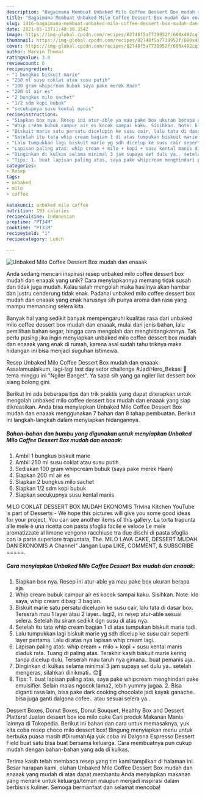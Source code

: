 ```yaml
---
description: "Bagaimana Membuat Unbaked Milo Coffee Dessert Box mudah dan enaaak Anti Gagal"
title: "Bagaimana Membuat Unbaked Milo Coffee Dessert Box mudah dan enaaak Anti Gagal"
slug: 1416-bagaimana-membuat-unbaked-milo-coffee-dessert-box-mudah-dan-enaaak-anti-gagal
date: 2021-05-13T11:48:30.354Z
image: https://img-global.cpcdn.com/recipes/82748f5a7739952f/680x482cq70/unbaked-milo-coffee-dessert-box-mudah-dan-enaaak-foto-resep-utama.jpg
thumbnail: https://img-global.cpcdn.com/recipes/82748f5a7739952f/680x482cq70/unbaked-milo-coffee-dessert-box-mudah-dan-enaaak-foto-resep-utama.jpg
cover: https://img-global.cpcdn.com/recipes/82748f5a7739952f/680x482cq70/unbaked-milo-coffee-dessert-box-mudah-dan-enaaak-foto-resep-utama.jpg
author: Marvin Thomas
ratingvalue: 3.8
reviewcount: 6
recipeingredient:
- "1 bungkus biskuit marie"
- "250 ml susu coklat atau susu putih"
- "100 gram whipcream bubuk saya pake merek Haan"
- "200 ml air es"
- "2 bungkus milo sachet"
- "1/2 sdm kopi bubuk"
- "secukupnya susu kental manis"
recipeinstructions:
- "Siapkan box nya. Resep ini atur-able ya mau pake box ukuran berapa aja."
- "Whip cream bubuk campur air es kocok sampai kaku. Sisihkan. Note: klo saya, whip cream dibagi 3 bagian."
- "Biskuit marie satu persatu dicelupin ke susu cair, lalu tata di dasar box. Terserah mau 1 layer atau 2 layer.. lagi2, ini resep atur-able sesuai selera. Setelah itu siram sedikit dgn susu di atas nya."
- "Setelah itu tata whip cream bagian 1 di atas tumpukan biskuit marie tadi."
- "Lalu tumpukkan lagi biskuit marie yg sdh dicelup ke susu cair seperti layer pertama. Lalu di atas nya lapisan whip cream lagi."
- "Lapisan paling atas: whip cream + milo + kopi + susu kental manis diaduk rata. Tuang di paling atas. Terakhir kasih biskuit marie kering tanpa dicelup dulu. Terserah mau taruh nya gimana.. buat pemanis aja.."
- "Dinginkan di kulkas selama minimal 3 jam supaya set dulu ya.. setelah mengeras, silahkan dinikmati.. 😊🤤"
- "Tips: 1. buat lapisan paling atas, saya pake whipcream menghindari pake emulsifier. Selain malas ngocok lama2, lebih yummy jugaa. 2. Bisa diganti rasa lain, bisa pake dark cooking chocolate jadi kayak ganache.. bisa juga ganti dalgona cofee.. atau sesuai selera ya.."
categories:
- Resep
tags:
- unbaked
- milo
- coffee

katakunci: unbaked milo coffee 
nutrition: 193 calories
recipecuisine: Indonesian
preptime: "PT34M"
cooktime: "PT31M"
recipeyield: "1"
recipecategory: Lunch

---
```



![Unbaked Milo Coffee Dessert Box mudah dan enaaak](https://img-global.cpcdn.com/recipes/82748f5a7739952f/680x482cq70/unbaked-milo-coffee-dessert-box-mudah-dan-enaaak-foto-resep-utama.jpg)

Anda sedang mencari inspirasi resep unbaked milo coffee dessert box mudah dan enaaak yang unik? Cara menyiapkannya memang tidak susah dan tidak juga mudah. Kalau salah mengolah maka hasilnya akan hambar dan justru cenderung tidak enak. Padahal unbaked milo coffee dessert box mudah dan enaaak yang enak harusnya sih punya aroma dan rasa yang mampu memancing selera kita.

Banyak hal yang sedikit banyak mempengaruhi kualitas rasa dari unbaked milo coffee dessert box mudah dan enaaak, mulai dari jenis bahan, lalu pemilihan bahan segar, hingga cara mengolah dan menghidangkannya. Tak perlu pusing jika ingin menyiapkan unbaked milo coffee dessert box mudah dan enaaak yang enak di rumah, karena asal sudah tahu triknya maka hidangan ini bisa menjadi suguhan istimewa.

Resep Unbaked Milo Coffee Dessert Box mudah dan enaaak. Assalamualaikum, lagi-lagi last day setor challenge #JadiHero_Bekasi 🤭 tema minggu ini &#34;Ngiler Banget&#34;. Ya sapa sih yang ga ngiler liat dessert box siang bolong gini.


Berikut ini ada beberapa tips dan trik praktis yang dapat diterapkan untuk mengolah unbaked milo coffee dessert box mudah dan enaaak yang siap dikreasikan. Anda bisa menyiapkan Unbaked Milo Coffee Dessert Box mudah dan enaaak menggunakan 7 bahan dan 8 tahap pembuatan. Berikut ini langkah-langkah dalam menyiapkan hidangannya.

<!--inarticleads1-->

##### Bahan-bahan dan bumbu yang digunakan untuk menyiapkan Unbaked Milo Coffee Dessert Box mudah dan enaaak:

1. Ambil 1 bungkus biskuit marie
1. Ambil 250 ml susu coklat atau susu putih
1. Sediakan 100 gram whipcream bubuk (saya pake merek Haan)
1. Siapkan 200 ml air es
1. Siapkan 2 bungkus milo sachet
1. Siapkan 1/2 sdm kopi bubuk
1. Siapkan secukupnya susu kental manis


MILO COKLAT DESSERT BOX MUDAH EKONOMIS Trivina Kitchen YouTube is part of Desserts - We hope this pictures will give you some good ideas for your project, You can see another items of this gallery. La torta trapunta alle mele è una ricetta con pasta sfoglia facile e veloce Le mele aromatizzate al limone vengono racchiuse tra due dischi di pasta sfoglia con la parte superiore trapuntata, The. MILO LAVA CAKE, DESSERT MUDAH DAN EKONOMIS A Channel&#34; Jangan Lupa LIKE, COMMENT, &amp; SUBSCRIBE =====. 

<!--inarticleads2-->

##### Cara menyiapkan Unbaked Milo Coffee Dessert Box mudah dan enaaak:

1. Siapkan box nya. Resep ini atur-able ya mau pake box ukuran berapa aja.
1. Whip cream bubuk campur air es kocok sampai kaku. Sisihkan. Note: klo saya, whip cream dibagi 3 bagian.
1. Biskuit marie satu persatu dicelupin ke susu cair, lalu tata di dasar box. Terserah mau 1 layer atau 2 layer.. lagi2, ini resep atur-able sesuai selera. Setelah itu siram sedikit dgn susu di atas nya.
1. Setelah itu tata whip cream bagian 1 di atas tumpukan biskuit marie tadi.
1. Lalu tumpukkan lagi biskuit marie yg sdh dicelup ke susu cair seperti layer pertama. Lalu di atas nya lapisan whip cream lagi.
1. Lapisan paling atas: whip cream + milo + kopi + susu kental manis diaduk rata. Tuang di paling atas. Terakhir kasih biskuit marie kering tanpa dicelup dulu. Terserah mau taruh nya gimana.. buat pemanis aja..
1. Dinginkan di kulkas selama minimal 3 jam supaya set dulu ya.. setelah mengeras, silahkan dinikmati.. 😊🤤
1. Tips: 1. buat lapisan paling atas, saya pake whipcream menghindari pake emulsifier. Selain malas ngocok lama2, lebih yummy jugaa. 2. Bisa diganti rasa lain, bisa pake dark cooking chocolate jadi kayak ganache.. bisa juga ganti dalgona cofee.. atau sesuai selera ya..


Dessert Boxes, Donut Boxes, Donut Bouquet, Healthy Box and Dessert Platters! Jualan dessert box ice milo cake Cari produk Makanan Manis lainnya di Tokopedia. Berikut ini bahan dan cara untuk memasaknya, yuk kita coba resep choco milo dessert box! Bingung menyiapkan menu untuk berbuka puasa masih #DirumahAja yuk coba ini Dalgona Espresso Dessert Field buat satu bisa buat bersama keluarga. Cara membuatnya pun cukup mudah dengan bahan-bahan yang ada di kulkas. 

Terima kasih telah membaca resep yang tim kami tampilkan di halaman ini. Besar harapan kami, olahan Unbaked Milo Coffee Dessert Box mudah dan enaaak yang mudah di atas dapat membantu Anda menyiapkan makanan yang menarik untuk keluarga/teman maupun menjadi inspirasi dalam berbisnis kuliner. Semoga bermanfaat dan selamat mencoba!
